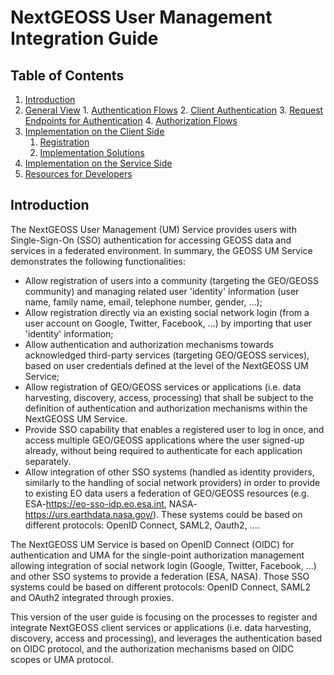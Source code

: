 # NextGEOSS User Management Integration Guide

## Table of Contents
1. [Introduction](#introduction)
2. [General View](https://github.com/ec-nextgeoss/nextgeoss-integration-guide-um/blob/master/general_view.adoc)
        1. [Authentication Flows](https://github.com/ec-nextgeoss/nextgeoss-integration-guide-um/blob/master/general_view.adoc#authentication-proceduress)
        2. [Client Authentication](https://github.com/ec-nextgeoss/nextgeoss-integration-guide-um/blob/master/general_view.adoc#client-authentication)
        3. [Request Endpoints for Authentication](https://github.com/ec-nextgeoss/nextgeoss-integration-guide-um/blob/master/general_view.adoc#request-endpoints-for-authentication)
        4. [Authorization Flows](https://github.com/ec-nextgeoss/nextgeoss-integration-guide-um/blob/master/general_view.adoc#authorization-procedures)
3. [Implementation on the Client Side](https://github.com/ec-nextgeoss/nextgeoss-integration-guide-um/blob/master/client_implementation.adoc)
    1. [Registration](https://github.com/ec-nextgeoss/nextgeoss-integration-guide-um/blob/master/client_implementation.adoc#registration)
    2. [Implementation Solutions](https://github.com/ec-nextgeoss/nextgeoss-integration-guide-um/blob/master/client_implementation.adoc#implementation-solutions-for-js-clients)
4. [Implementation on the Service Side](https://github.com/ec-nextgeoss/nextgeoss-integration-guide-um/blob/master/service_implementation.adoc)
5. [Resources for Developers](https://github.com/ec-nextgeoss/nextgeoss-integration-guide-um/blob/master/dev_resources.adoc)


## Introduction <a name="introduction"></a>

The NextGEOSS User Management (UM) Service provides users with Single-Sign-On (SSO) authentication for accessing GEOSS data and services in a federated environment. In summary, the GEOSS UM Service demonstrates the following functionalities:

* Allow registration of users into a community (targeting the GEO/GEOSS community) and managing related user 'identity' information (user name, family name, email, telephone number, gender, ...);
* Allow registration directly via an existing social network login (from a user account on Google, Twitter, Facebook, ...) by importing that user 'identity' information;
* Allow authentication and authorization mechanisms towards acknowledged third-party services (targeting GEO/GEOSS services), based on user credentials defined at the level of the NextGEOSS UM Service;
* Allow registration of GEO/GEOSS services or applications (i.e. data harvesting, discovery, access, processing) that shall be subject to the definition of authentication and authorization mechanisms within the NextGEOSS UM Service.
* Provide SSO capability that enables a registered user to log in once, and access multiple GEO/GEOSS applications where the user signed-up already, without being required to authenticate for each application separately.
* Allow integration of other SSO systems (handled as identity providers, similarly to the handling of social network providers) in order to provide to existing EO data users a federation of GEO/GEOSS resources (e.g. ESA-https://eo-sso-idp.eo.esa.int, NASA-https://urs.earthdata.nasa.gov/). These systems could be based on different protocols: OpenID Connect, SAML2, Oauth2, ....

The NextGEOSS UM Service is based on OpenID Connect (OIDC) for authentication and UMA for the single-point authorization management allowing integration of social network login (Google, Twitter, Facebook, ...) and other SSO systems to provide a federation (ESA, NASA). Those SSO systems could be based on different protocols: OpenID Connect, SAML2 and OAuth2 integrated through proxies.

This version of the user guide is focusing on the processes to register and integrate NextGEOSS client services or applications (i.e. data harvesting, discovery, access and processing), and leverages the authentication based on OIDC protocol, and the authorization mechanisms based on OIDC scopes or UMA protocol.
